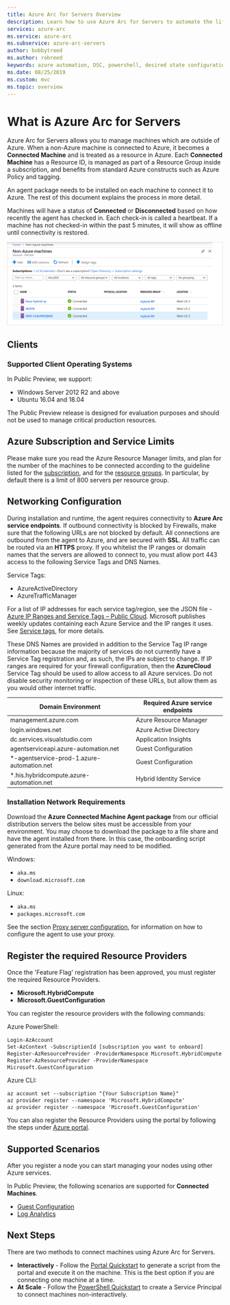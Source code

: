 ```yaml
---
title: Azure Arc for Servers Overview
description: Learn how to use Azure Arc for Servers to automate the lifecycle of infrastructure and applications.
services: azure-arc
ms.service: azure-arc
ms.subservice: azure-arc-servers
author: bobbytreed
ms.author: robreed
keywords: azure automation, DSC, powershell, desired state configuration, update management, change tracking, inventory, runbooks, python, graphical, hybrid
ms.date: 08/25/2019
ms.custom: mvc
ms.topic: overview
---
```


# What is Azure Arc for Servers

Azure Arc for Servers allows you to manage machines which are outside of Azure.
When a non-Azure machine is connected to Azure, it becomes a **Connected Machine** and is treated as a resource in Azure. Each **Connected Machine**
has a Resource ID, is managed as part of a Resource Group inside a subscription, and benefits from standard Azure constructs such as Azure Policy and tagging.

An agent package needs to be installed on each machine to connect it to Azure. The rest of this document explains the process in more detail.

Machines will have a status of **Connected** or **Disconnected** based on how recently the agent has checked in. Each check-in is called a heartbeat. If a machine has not checked-in within the past 5 minutes, it will show as offline until connectivity is restored.  <!-- For more information on troubleshooting agent connectivity, see [Troubleshooting Azure Arc for Servers](troubleshoot/arc-for-servers.md). -->

![Connected Servers](./media/overview/arc-for-servers-onboarded-servers.png)

## Clients

### Supported Client Operating Systems

In Public Preview, we support:

- Windows Server 2012 R2 and above
- Ubuntu 16.04 and 18.04

The Public Preview release is designed for evaluation purposes and should not be used to manage critical production resources.

## Azure Subscription and Service Limits

Please make sure you read the Azure Resource Manager limits, and plan for the number of the machines to be connected according to the guideline listed for the [subscription](../../azure-subscription-service-limits.md#subscription-limits---azure-resource-manager), and for the [resource groups](../../azure-subscription-service-limits.md#resource-group-limits). In particular, by default there is a limit of 800 servers per resource group.

## Networking Configuration

During installation and runtime, the agent requires connectivity to **Azure Arc service endpoints**. If outbound connectivity is blocked by Firewalls, make sure that the following URLs are not blocked by default. All connections are outbound from the agent to Azure, and are secured with **SSL**. All traffic can be routed via an **HTTPS** proxy. If you whitelist the IP ranges or domain names that the servers are allowed to connect to, you must allow port 443 access to the following Service Tags and DNS Names.

Service Tags:

* AzureActiveDirectory
* AzureTrafficManager

For a list of IP addresses for each service tag/region, see the JSON file - [Azure IP Ranges and Service Tags – Public Cloud](https://www.microsoft.com/download/details.aspx?id=56519). Microsoft publishes weekly updates containing each Azure Service and the IP ranges it uses. See [Service tags](https://docs.microsoft.com/en-us/azure/virtual-network/security-overview#service-tags), for more details.

These DNS Names are provided in addition to the Service Tag IP range information because the majority of services do not currently have a Service Tag registration and, as such, the IPs are subject to change. If IP ranges are required for your firewall configuration, then the **AzureCloud** Service Tag should be used to allow access to all Azure services. Do not disable security monitoring or inspection of these URLs, but allow them as you would other internet traffic.

| Domain Environment | Required Azure service endpoints |
|---------|---------|
|management.azure.com|Azure Resource Manager|
|login.windows.net|Azure Active Directory|
|dc.services.visualstudio.com|Application Insights|
|agentserviceapi.azure-automation.net|Guest Configuration|
|*-agentservice-prod-1.azure-automation.net|Guest Configuration|
|*.his.hybridcompute.azure-automation.net|Hybrid Identity Service|

### Installation Network Requirements

Download the **Azure Connected Machine Agent package** from our official distribution servers the below sites must be accessible from your environment. You may choose to download the package to a file share and have the agent installed from there. In this case, the onboarding script generated from the Azure portal may need to be modified.

Windows:

* `aka.ms`
* `download.microsoft.com`

Linux:

* `aka.ms`
* `packages.microsoft.com`

See the section [Proxy server configuration](quickstart-onboard-powershell.md#proxy-server-configuration), for information on how to configure the agent to use your proxy.

## Register the required Resource Providers

Once the 'Feature Flag' registration has been approved, you must register the required Resource Providers.

* **Microsoft.HybridCompute**
* **Microsoft.GuestConfiguration**

You can register the resource providers with the following commands:

Azure PowerShell:

```azurepowershell-interactive
Login-AzAccount
Set-AzContext -SubscriptionId [subscription you want to onboard]
Register-AzResourceProvider -ProviderNamespace Microsoft.HybridCompute
Register-AzResourceProvider -ProviderNamespace Microsoft.GuestConfiguration
```

Azure CLI:

```azurecli-interactive
az account set --subscription "{Your Subscription Name}"
az provider register --namespace 'Microsoft.HybridCompute'
az provider register --namespace 'Microsoft.GuestConfiguration'
```

You can also register the Resource Providers using the portal by following the steps under [Azure portal](../../azure-resource-manager/resource-manager-supported-services.md#azure-portal).

## Supported Scenarios

After you register a node you can start managing your nodes using other Azure services.

In Public Preview, the following scenarios are supported for **Connected Machines**.

* [Guest Configuration](../../governance/policy/concepts/guest-configuration.md)
* [Log Analytics](../../azure-monitor/log-query/get-started-portal.md)

<!-- MMA agent version 10.20.18011 and later --> 

## Next Steps

There are two methods to connect machines using Azure Arc for Servers.

* **Interactively** - Follow the [Portal Quickstart](quickstart-onboard-portal.md) to generate a script from the portal and execute it on the machine. This is the best option if you are connecting one machine at a time.
* **At Scale** - Follow the [PowerShell Quickstart](quickstart-onboard-powershell.md) to create a Service Principal to connect machines non-interactively.
